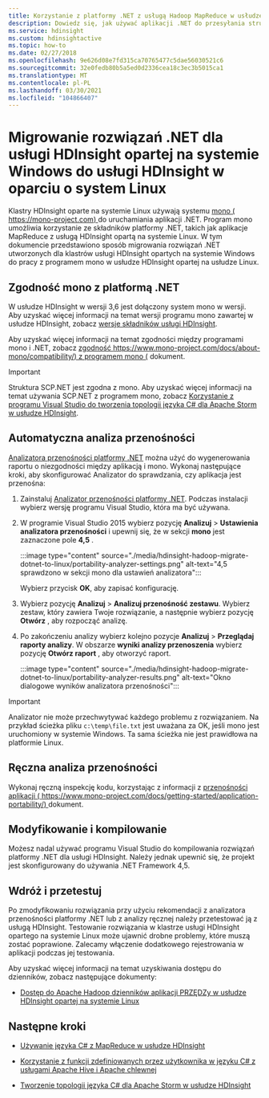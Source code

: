 ```yaml
---
title: Korzystanie z platformy .NET z usługą Hadoop MapReduce w usłudze HDInsight opartej na systemie Linux — Azure
description: Dowiedz się, jak używać aplikacji .NET do przesyłania strumieniowego MapReduce w usłudze HDInsight opartej na systemie Linux.
ms.service: hdinsight
ms.custom: hdinsightactive
ms.topic: how-to
ms.date: 02/27/2018
ms.openlocfilehash: 9e626d08e7fd315ca70765477c5dae56030521c6
ms.sourcegitcommit: 32e0fedb80b5a5ed0d2336cea18c3ec3b5015ca1
ms.translationtype: MT
ms.contentlocale: pl-PL
ms.lasthandoff: 03/30/2021
ms.locfileid: "104866407"
---
```

# <a name="migrate-net-solutions-for-windows-based-hdinsight-to-linux-based-hdinsight"></a>Migrowanie rozwiązań .NET dla usługi HDInsight opartej na systemie Windows do usługi HDInsight w oparciu o system Linux

Klastry HDInsight oparte na systemie Linux używają systemu [mono ( https://mono-project.com) ](https://mono-project.com) do uruchamiania aplikacji .NET. Program mono umożliwia korzystanie ze składników platformy .NET, takich jak aplikacje MapReduce z usługą HDInsight opartą na systemie Linux. W tym dokumencie przedstawiono sposób migrowania rozwiązań .NET utworzonych dla klastrów usługi HDInsight opartych na systemie Windows do pracy z programem mono w usłudze HDInsight opartej na usłudze Linux.

## <a name="mono-compatibility-with-net"></a>Zgodność mono z platformą .NET

W usłudze HDInsight w wersji 3,6 jest dołączony system mono w wersji. Aby uzyskać więcej informacji na temat wersji programu mono zawartej w usłudze HDInsight, zobacz [wersje składników usługi HDInsight](hdinsight-component-versioning.md).

Aby uzyskać więcej informacji na temat zgodności między programami mono i .NET, zobacz [zgodność https://www.mono-project.com/docs/about-mono/compatibility/) z programem mono (](https://www.mono-project.com/docs/about-mono/compatibility/) dokument.

> [!IMPORTANT]  
> Struktura SCP.NET jest zgodna z mono. Aby uzyskać więcej informacji na temat używania SCP.NET z programem mono, zobacz [Korzystanie z programu Visual Studio do tworzenia topologii języka C# dla Apache Storm w usłudze HDInsight](storm/apache-storm-develop-csharp-visual-studio-topology.md).

## <a name="automated-portability-analysis"></a>Automatyczna analiza przenośności

[Analizatora przenośności platformy .NET](https://marketplace.visualstudio.com/items?itemName=ConnieYau.NETPortabilityAnalyzer) można użyć do wygenerowania raportu o niezgodności między aplikacją i mono. Wykonaj następujące kroki, aby skonfigurować Analizator do sprawdzania, czy aplikacja jest przenośna:

1. Zainstaluj [Analizator przenośności platformy .NET](https://marketplace.visualstudio.com/items?itemName=ConnieYau.NETPortabilityAnalyzer). Podczas instalacji wybierz wersję programu Visual Studio, która ma być używana.

2. W programie Visual Studio 2015 wybierz pozycję __Analizuj__  >  __Ustawienia analizatora przenośności__ i upewnij się, że w sekcji __mono__ jest zaznaczone pole __4,5__ .

    :::image type="content" source="./media/hdinsight-hadoop-migrate-dotnet-to-linux/portability-analyzer-settings.png" alt-text="4,5 sprawdzono w sekcji mono dla ustawień analizatora":::

    Wybierz przycisk __OK__, aby zapisać konfigurację.

3. Wybierz pozycję __Analizuj__  >  __Analizuj przenośność zestawu__. Wybierz zestaw, który zawiera Twoje rozwiązanie, a następnie wybierz pozycję __Otwórz__ , aby rozpocząć analizę.

4. Po zakończeniu analizy wybierz kolejno pozycje __Analizuj__  >  __Przeglądaj raporty analizy__. W obszarze __wyniki analizy przenoszenia__ wybierz pozycję __Otwórz raport__ , aby otworzyć raport.

    :::image type="content" source="./media/hdinsight-hadoop-migrate-dotnet-to-linux/portability-analyzer-results.png" alt-text="Okno dialogowe wyników analizatora przenośności":::

> [!IMPORTANT]  
> Analizator nie może przechwytywać każdego problemu z rozwiązaniem. Na przykład ścieżka pliku `c:\temp\file.txt` jest uważana za OK, jeśli mono jest uruchomiony w systemie Windows. Ta sama ścieżka nie jest prawidłowa na platformie Linux.

## <a name="manual-portability-analysis"></a>Ręczna analiza przenośności

Wykonaj ręczną inspekcję kodu, korzystając z informacji z [przenośności aplikacji ( https://www.mono-project.com/docs/getting-started/application-portability/) ](https://www.mono-project.com/docs/getting-started/application-portability/) dokument.

## <a name="modify-and-build"></a>Modyfikowanie i kompilowanie

Możesz nadal używać programu Visual Studio do kompilowania rozwiązań platformy .NET dla usługi HDInsight. Należy jednak upewnić się, że projekt jest skonfigurowany do używania .NET Framework 4,5.

## <a name="deploy-and-test"></a>Wdróż i przetestuj

Po zmodyfikowaniu rozwiązania przy użyciu rekomendacji z analizatora przenośności platformy .NET lub z analizy ręcznej należy przetestować ją z usługą HDInsight. Testowanie rozwiązania w klastrze usługi HDInsight opartego na systemie Linux może ujawnić drobne problemy, które muszą zostać poprawione. Zalecamy włączenie dodatkowego rejestrowania w aplikacji podczas jej testowania.

Aby uzyskać więcej informacji na temat uzyskiwania dostępu do dzienników, zobacz następujące dokumenty:

* [Dostęp do Apache Hadoop dzienników aplikacji PRZĘDZy w usłudze HDInsight opartej na systemie Linux](hdinsight-hadoop-access-yarn-app-logs-linux.md)

## <a name="next-steps"></a>Następne kroki

* [Używanie języka C# z MapReduce w usłudze HDInsight](hadoop/apache-hadoop-dotnet-csharp-mapreduce-streaming.md)

* [Korzystanie z funkcji zdefiniowanych przez użytkownika w języku C# z usługami Apache Hive i Apache chlewnej](hadoop/apache-hadoop-hive-pig-udf-dotnet-csharp.md)

* [Tworzenie topologii języka C# dla Apache Storm w usłudze HDInsight](storm/apache-storm-develop-csharp-visual-studio-topology.md)

